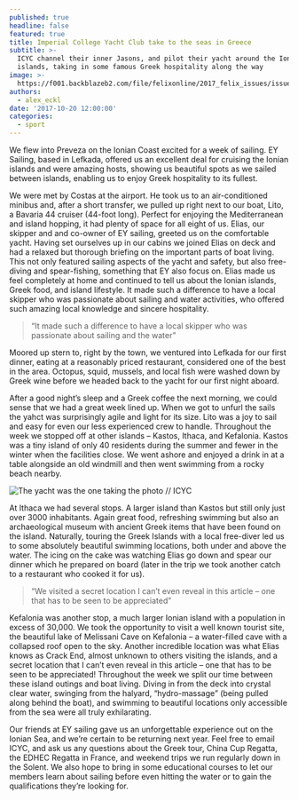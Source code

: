 ```yaml
---
published: true
headline: false
featured: true
title: Imperial College Yacht Club take to the seas in Greece
subtitle: >-
  ICYC channel their inner Jasons, and pilot their yacht around the Ionian
  islands, taking in some famous Greek hospitality along the way
image: >-
  https://f001.backblazeb2.com/file/felixonline/2017_felix_issues/issue_1672/1672_sport_yacht1.jpg
authors:
  - alex_eckl
date: '2017-10-20 12:00:00'
categories:
  - sport
---
```

We flew into Preveza on the Ionian Coast excited for a week of sailing. EY Sailing, based in Lefkada, offered us an excellent deal for cruising the Ionian islands and were amazing hosts, showing us beautiful spots as we sailed between islands, enabling us to enjoy Greek hospitality to its fullest.

We were met by Costas at the airport. He took us to an air-conditioned minibus and, after a short transfer, we pulled up right next to our boat, Lito, a Bavaria 44 cruiser (44-foot long). Perfect for enjoying the Mediterranean and island hopping, it had plenty of space for all eight of us.
Elias, our skipper and and co-owner of EY sailing, greeted us on the comfortable yacht. Having set ourselves up in our cabins we joined Elias on deck and had a relaxed but thorough briefing on the important parts of boat living. This not only featured sailing aspects of the yacht and safety, but also free-diving and spear-fishing, something that EY also focus on. Elias made us feel completely at home and continued to tell us about the Ionian islands, Greek food, and island lifestyle. It made such a difference to have a local skipper who was passionate about sailing and water activities, who offered such amazing local knowledge and sincere hospitality.

> “It made such a difference to have a local skipper who was passionate about sailing and the water”

Moored up stern to, right by the town, we ventured into Lefkada for our first dinner, eating at a reasonably priced restaurant, considered one of the best in the area. Octopus, squid, mussels, and local fish were washed down by Greek wine before we headed back to the yacht for our first night aboard.

After a good night’s sleep and a Greek coffee the next morning, we could sense that we had a great week lined up. When we got to unfurl the sails the yahct was surprisingly agile and light for its size. Lito was a joy to sail and easy for even our less experienced crew to handle.
Throughout the week we stopped off at other islands – Kastos, Ithaca, and Kefalonia. Kastos was a tiny island of only 40 residents during the summer and fewer in the winter when the facilities close. We went ashore and enjoyed a drink in at a table alongside an old windmill and then went swimming from a rocky beach nearby.

![The yacht was the one taking the photo // ICYC]({{site.baseurl}}/https://f001.backblazeb2.com/file/felixonline/2017_felix_issues/issue_1672/1672_sport_yacht2.jpg)

At Ithaca we had several stops. A larger island than Kastos but still only just over 3000 inhabitants. Again great food, refreshing swimming but also an archaeological museum with ancient Greek items that have been found on the island. Naturally, touring the Greek Islands with a local free-diver led us to some absolutely beautiful swimming locations, both under and above the water. The icing on the cake was watching Elias go down and spear our dinner which he prepared on board (later in the trip we took another catch to a restaurant who cooked it for us).

> “We visited a secret location I can’t even reveal in this article – one that has to be seen to be appreciated”

Kefalonia was another stop, a much larger Ionian island with a population in excess of 30,000. We took the opportunity to visit a well known tourist site, the beautiful lake of Melissani Cave on Kefalonia – a water-filled cave with a collapsed roof open to the sky. Another incredible location was what Elias knows as Crack End, almost unknown to others visiting the islands, and a secret location that I can’t even reveal in this article – one that has to be seen to be appreciated! 
Throughout the week we split our time between these island outings and boat living. Diving in from the deck into crystal clear water, swinging from the halyard, “hydro-massage” (being pulled along behind the boat), and swimming to beautiful locations only accessible from the sea were all truly exhilarating.

Our friends at EY sailing gave us an unforgettable experience out on the Ionian Sea, and we’re certain to be returning next year. Feel free to email ICYC, and ask us any questions about the Greek tour, China Cup Regatta, the EDHEC Regatta in France, and weekend trips we run regularly down in the Solent. We also hope to bring in some educational courses to let our members learn about sailing before even hitting the water or to gain the qualifications they’re looking for.
